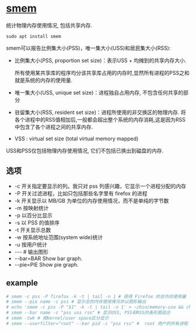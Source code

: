 # [smem](https://www.selenic.com/smem/)
统计物理内存使用情况, 包括共享内存.

`sudo apt install smem`

smem可以报告比例集大小(PSS)，唯一集大小(USS)和居民集大小(RSS):
- 比例集大小(PSS, proportion set size)：表示USS + 均摊到的共享内存大小.

    所有使用某共享库的程序均分该共享库占用的内存时,显然所有进程的PSS之和就是系统的内存的使用量.

- 唯一集大小(USS, unique set size)：进程独自占用内存, 不包含任何共享的部分
- 驻留集大小(RSS, resident set size)：进程所使用的非交换区的物理内存. 将各个进程中的RSS值相加后,一般都会超出整个系统的内存消耗,这是因为RSS中包含了各个进程之间的共享内存.
- VSS : virtual set size (total virtual memory mapped)

USS和PSS仅包括物理内存使用情况, 它们不包括已换出到磁盘的内存.

## 选项
- -c 开关指定要显示的列。我只对 pss 列感兴趣，它显示一个进程分配的内存
- -P 开关过滤进程，比如只包括那些名字里有 firefox 的进程
- -k 开关显示以 MB/GB 为单位的内存使用情况，而不是单纯的字节数
- -m 按映射统计
- -p 以百分比显示
- -s 以 PSS 的值排序
- -t 开关显示总数
- -w 按系统地址范围(system wide)统计
- -u 按用户统计
- --- # 输出图形
- --bar=BAR     Show bar graph.
- --pie=PIE     Show pie graph.

## example
```bash
# smem -c pss -P firefox -k -t | tail -n 1 # 获得 Firefox 的总内存使用量
# smem --pie name -c pss # 显示总的内存使用情况并以图形输出
# echo 'smem -c pss -P "$1" -k -t | tail -n 1' > ~/bin/memory-use && chmod +x ~/bin/memory-use # 内存统计脚本, 用法`memory-use firefox`
# smem --bar name -c "pss uss rss" # 显示USS, PSS和RSS的条形图组合
# smem -twk # 按kernel/user space区分显示
# smem --userfilter="root" --bar pid -c "pss rss" #  root 用户的所有进程
```